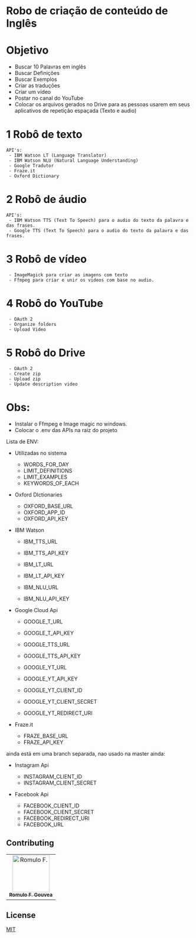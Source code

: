 # Robo de criação de conteúdo de Inglês 


# Objetivo
 - Buscar 10 Palavras em inglês
 - Buscar Definições
 - Buscar Exemplos
 - Criar as traduções
 - Criar um vídeo
 - Postar no canal do YouTube
 - Colocar os arquivos gerados no Drive para as pessoas usarem em seus aplicativos de repetição espaçada (Texto e audio)

# 1 Robô de texto

```
API's: 
 - IBM Watson LT (Language Translator)
 - IBM Watson NLU (Natural Language Understanding)
 - Google Tradutor
 - Fraze.it
 - Oxford Dictionary
```

# 2 Robô de áudio

```
API's: 
 - IBM Watson TTS (Text To Speech) para o audio do texto da palavra e das frases.
 - Google TTS (Text To Speech) para o audio do texto da palavra e das frases.

```

# 3 Robô de vídeo

```
 - ImageMagick para criar as imagens com texto
 - Ffmpeg para criar e unir os videos com base no audio.
```

# 4 Robô do YouTube

```
 - OAuth 2
 - Organize folders
 - Upload Video
```

# 5 Robô do Drive

```
 - OAuth 2
 - Create zip
 - Upload zip
 - Update description video
```



#  Obs:

 - Instalar o Ffmpeg e Image magic no windows.
 - Colocar o .env das APIs na raiz do projeto
 
 
 Lista de ENV:
 
 - Utilizadas no sistema
    - WORDS_FOR_DAY 
    - LIMIT_DEFINITIONS
    - LIMIT_EXAMPLES
    - KEYWORDS_OF_EACH

 - Oxford DIctionaries
    - OXFORD_BASE_URL 
    - OXFORD_APP_ID 
    - OXFORD_API_KEY 

 - IBM Watson
    - IBM_TTS_URL 
    - IBM_TTS_API_KEY 
 
    - IBM_LT_URL 
    - IBM_LT_API_KEY 
    
    - IBM_NLU_URL 
    - IBM_NLU_API_KEY 

 - Google Cloud Api
    - GOOGLE_T_URL 
    - GOOGLE_T_API_KEY 
    
    - GOOGLE_TTS_URL 
    - GOOGLE_TTS_API_KEY 
    
    - GOOGLE_YT_URL
    - GOOGLE_YT_API_KEY
    
    - GOOGLE_YT_CLIENT_ID
    - GOOGLE_YT_CLIENT_SECRET
    - GOOGLE_YT_REDIRECT_URI

 - Fraze.it
    - FRAZE_BASE_URL 
    - FRAZE_API_KEY 

ainda está em uma branch separada, nao usado na master ainda:
 - Instagram Api
    - INSTAGRAM_CLIENT_ID
    - INSTAGRAM_CLIENT_SECRET

 - Facebook Api
    - FACEBOOK_CLIENT_ID
    - FACEBOOK_CLIENT_SECRET
    - FACEBOOK_REDIRECT_URI
    - FACEBOOK_URL


## Contributing
<table>
  <tr>
    <td align="center"><a href="https://github.com/romulofgouvea">
        <img src="https://avatars3.githubusercontent.com/u/16581559?s=460&v=4" width="100px;" alt="Romulo F."/><br /><sub>
        <b>Romulo F. Gouvea</b></sub></a>
    </td>
  </tr>
</table>

## License
[MIT](https://choosealicense.com/licenses/mit/)
